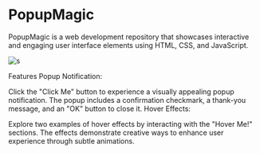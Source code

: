 # PopupMagic
PopupMagic is a web development repository that showcases interactive and engaging user interface elements using HTML, CSS, and JavaScript.

![s](https://github.com/saqibbedar/InteractiveWebElements/assets/124094939/1e2ce544-54ce-488b-adbb-f6ccaf70e5e9)

Features
Popup Notification:

Click the "Click Me" button to experience a visually appealing popup notification.
The popup includes a confirmation checkmark, a thank-you message, and an "OK" button to close it.
Hover Effects:

Explore two examples of hover effects by interacting with the "Hover Me!" sections.
The effects demonstrate creative ways to enhance user experience through subtle animations.
